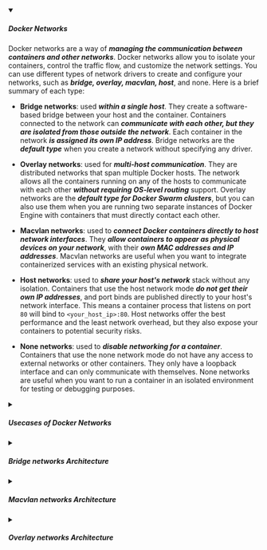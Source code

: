 <!-- https://brandfolder.com/workbench/extract-text-from-image -->
<!-- ![bridge-networks](/img/interviews/angular/bridge-networks.png) -->

<details open>
<summary><h5>Docker Networks</h5></summary>

Docker networks are a way of ***managing the communication between containers and other networks***. Docker networks allow you to isolate your containers, control the traffic flow, and customize the network settings. You can use different types of network drivers to create and configure your networks, such as ***bridge, overlay, macvlan, host***, and none. Here is a brief summary of each type:

- **Bridge networks**: used ***within a single host***. They create a software-based bridge between your host and the container. Containers connected to the network can ***communicate with each other, but they are isolated from those outside the network***. Each container in the network ***is assigned its own IP address***. Bridge networks are the ***default type*** when you create a network without specifying any driver.

- **Overlay networks**: used for ***multi-host communication***. They are distributed networks that span multiple Docker hosts. The network allows all the containers running on any of the hosts to communicate with each other ***without requiring OS-level routing*** support. Overlay networks are the ***default type for Docker Swarm clusters***, but you can also use them when you are running two separate instances of Docker Engine with containers that must directly contact each other.

- **Macvlan networks**: used to ***connect Docker containers directly to host network interfaces***. They ***allow containers to appear as physical devices on your network***, with their ***own MAC addresses and IP addresses***. Macvlan networks are useful when you want to integrate containerized services with an existing physical network.

- **Host networks**: used to ***share your host's network*** stack without any isolation. Containers that use the host network mode ***do not get their own IP addresses***, and port binds are published directly to your host's network interface. This means a container process that listens on port `80` will bind to `<your_host_ip>:80`. Host networks offer the best performance and the least network overhead, but they also expose your containers to potential security risks.

- **None networks**: used to ***disable networking for a container***. Containers that use the none network mode do not have any access to external networks or other containers. They only have a loopback interface and can only communicate with themselves. None networks are useful when you want to run a container in an isolated environment for testing or debugging purposes.

</details>

<details>
<summary><h5>Usecases of Docker Networks</h5></summary>

- **Bridge networks**: A typical use case for bridge networks is when you want to ***run multiple containers that form a single application***, such as a web server and a database server, and you want them to ***communicate with each other on the same host***.

- **Overlay networks**: A typical use case for overlay networks is when you want to ***scale your application across multiple hosts or regions***, and you need a consistent and secure way of networking your containers.

- **Macvlan networks**: A typical use case for macvlan networks is when you have ***legacy applications that rely on specific IP addresses or MAC addresses***, and you want to migrate them to Docker without changing their configuration.

- **Host networks**: A typical use case for host networks is ***when you want to run a container that needs to listen on a specific port on the host***, such as a web server that needs to listen on port 80.

- **None networks**: None networks are useful when you want to run a container in an isolated environment for testing or debugging purposes.

</details>

<details>
<summary><h5>Bridge networks Architecture</h5></summary>

![bridge-networks](/img/interviews/docker/bridge-networks.png)

There’s two types of networks: private network (docker network), phycical net work (host net work).

To make docker containers can communicate with each other, you need to map private network to host net work. But the Question is "How to mapping them together"? The Answer is: ***Using a bridge driver (software of docker)*** to map a single bridge can be used to connect ***multiple containers to the physical network*** (many - 1).

Example:

```sh
docker network create my-bridge
docker run -it --network my-bridge --name webserver nginx
docker run -it --network my-bridge --name database mysql
```
This will create a bridge network called `my-bridge` and ***connect both the `webserver` and `database` containers to it***. The webserver container will be able to communicate with the database container, and vice versa.
</details>

<details>
<summary><h5>Macvlan networks Architecture</h5></summary>

![Macvlan](/img/interviews/docker/Macvlan.png)

Similar to Bridge networks Architecture but Macvlan ***is mapping directly (1-1) from private network to phycical network***. A container is like real host machine.

Latency in macvlan networks is low since packets are routed directly from Docker host **network interface controller (NIC)** to the containers (they create ***a direct link between the container and the host's NIC***. This means that packets do not have to go through the software bridge, which can add latency).

Macvlan (***routing real eth to virtual eth***) has to be configured per host (This means that you cannot create a macvlan network that spans multiple hosts), and has support for physical NIC, sub-interface. 

```sh
$ docker network create -d macvlan \ 
 --subnet=192.168.40.0/24 \ 
 --gateway=192.168.40.1 \  
-o parent=eth0 my-macvlan-net

```

</details>

<details>
<summary><h5>Overlay networks Architecture</h5></summary>

![Overlay](/img/interviews/docker/Overlay.png)

***Bridge networks and macvlan networks are local networks***, which means that they only work for containers that are running on the same Docker host (within a node). 

***Overlay networks, on the other hand, are cluster networks***, which means that they can be used to connect containers that are running ***on different Docker hosts***.

Overlay is virtual network, it’s mapped to real host network (many – many) by VXLAN tunnel (***a single VXLAN tunnel can be used to connect multiple containers to multiple hosts***). This means that all of the containers that are connected to the tunnel will be able to communicate with each other, regardless of which host they are running on.

- VXLAN tunnels are a type of ***tunneling protocol*** that allows you to ***create a virtual Layer 2 network over a Layer 3 network***. This means that you can ***create a network of containers that appear to be on the same physical network***, even if they are actually running on different hosts.

- VXLAN tunnels are implemented using ***VXLAN Tunnel Endpoints (VTEPs)***. VTEPs are devices that terminate VXLAN tunnels. Each Docker host that participates in an overlay network must have a VTEP.

- VXLAN traffic is regular ***IP/UDP packets***. The VXLAN header is encapsulated in the UDP packet, and the UDP packet is then sent over the underlying IP network. This means that VXLAN traffic can be routed and forwarded by standard IP routers.

When a container sends a packet on an overlay network, the packet is encapsulated in a VXLAN header and sent to the VTEP on the host where the container is running. The VTEP then tunnels the packet to the VTEP on the host where the destination container is running. The VTEP on the destination host then decapsulates the packet and delivers it to the destination container.


```sh
docker network create my-overlay
docker run -it --network my-overlay --name webserver nginx
docker run -it --network my-overlay --name database mysql
```

This will create an overlay network called `my-overlay` and connect both the `webserver` and `database` containers to it. The `webserver` container will be able to communicate with the `database` container, even though they are running on different hosts.


</details>
